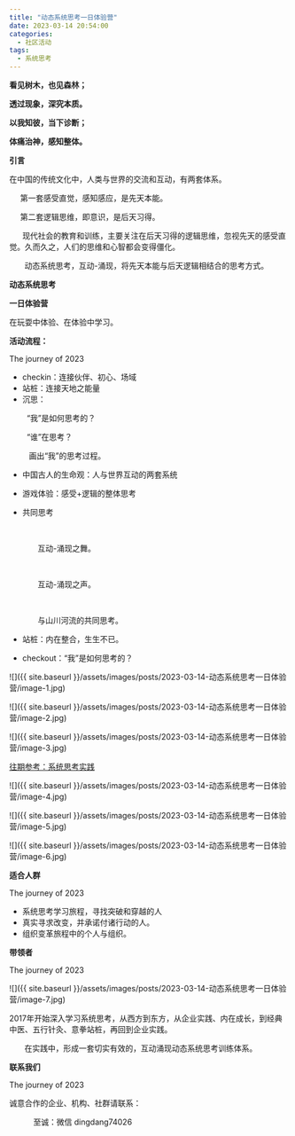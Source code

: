 ```yaml
---
title: "动态系统思考一日体验营"
date: 2023-03-14 20:54:00
categories:
  - 社区活动
tags:
  - 系统思考
---
```

**看见树木，也见森林；**

**透过现象，深究本质。**

**以我知彼，当下诊断；**

**体痛治神，感知整体。**

**引言**

在中国的传统文化中，人类与世界的交流和互动，有两套体系。

     第一套感受直觉，感知感应，是先天本能。

     第二套逻辑思维，即意识，是后天习得。

      现代社会的教育和训练，主要关注在后天习得的逻辑思维，忽视先天的感受直觉。久而久之，人们的思维和心智都会变得僵化。

       动态系统思考，互动-涌现，将先天本能与后天逻辑相结合的思考方式。

**动态系统思考**

**一日体验营**

在玩耍中体验、在体验中学习。

**活动流程：**

The journey of 2023

* checkin：连接伙伴、初心、场域
* 站桩：连接天地之能量
* 沉思：

        “我”是如何思考的？

        “谁”在思考？

         画出“我”的思考过程。

* 中国古人的生命观：人与世界互动的两套系统
* 游戏体验：感受+逻辑的整体思考

* 共同思考

  ‍

         互动-涌现之舞。

  ‍

         互动-涌现之声。

  ‍

         与山川河流的共同思考。
* 站桩：内在整合，生生不已。
* checkout：“我”是如何思考的？

![]({{ site.baseurl }}/assets/images/posts/2023-03-14-动态系统思考一日体验营/image-1.jpg)

![]({{ site.baseurl }}/assets/images/posts/2023-03-14-动态系统思考一日体验营/image-2.jpg)

![]({{ site.baseurl }}/assets/images/posts/2023-03-14-动态系统思考一日体验营/image-3.jpg)

[往期参考：系统思考实践](http://mp.weixin.qq.com/s?__biz=MzA5MDUxNTY0Mw==&mid=2649659623&idx=1&sn=40a78db12ab5f218ee1e246490f5370a&chksm=88104933bf67c025e8bebf12c50189324e892f8f4d8c95436869582240e2e48af1371425ddfb&scene=21#wechat_redirect)

![]({{ site.baseurl }}/assets/images/posts/2023-03-14-动态系统思考一日体验营/image-4.jpg)

![]({{ site.baseurl }}/assets/images/posts/2023-03-14-动态系统思考一日体验营/image-5.jpg)

![]({{ site.baseurl }}/assets/images/posts/2023-03-14-动态系统思考一日体验营/image-6.jpg)

**适合人群**

The journey of 2023

* 系统思考学习旅程，寻找突破和穿越的人
* 真实寻求改变，并承诺付诸行动的人。
* 组织变革旅程中的个人与组织。

**带领者**

The journey of 2023

![]({{ site.baseurl }}/assets/images/posts/2023-03-14-动态系统思考一日体验营/image-7.jpg)

2017年开始深入学习系统思考，从西方到东方，从企业实践、内在成长，到经典中医、五行针灸、意拳站桩，再回到企业实践。

       在实践中，形成一套切实有效的，互动涌现动态系统思考训练体系。

**联系我们**

The journey of 2023

诚意合作的企业、机构、社群请联系：

           至诚：微信 dingdang74026